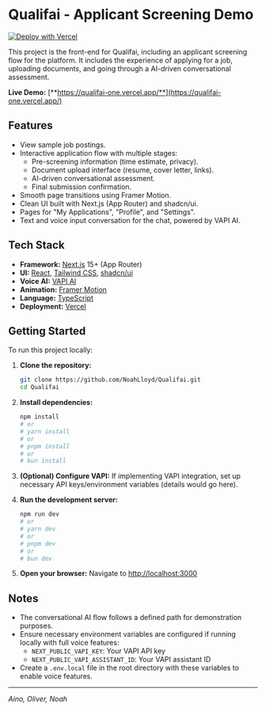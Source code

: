 # Qualifai - Applicant Screening Demo

[![Deploy with Vercel](https://vercel.com/button)](https://qualifai-one.vercel.app/)

This project is the front-end for Qualifai, including an applicant screening flow for the platform. It includes the experience of applying for a job, uploading documents, and going through a AI-driven conversational assessment.

**Live Demo:** [**https://qualifai-one.vercel.app/**](https://qualifai-one.vercel.app/)

## Features

- View sample job postings.
- Interactive application flow with multiple stages:
  - Pre-screening information (time estimate, privacy).
  - Document upload interface (resume, cover letter, links).
  - AI-driven conversational assessment.
  - Final submission confirmation.
- Smooth page transitions using Framer Motion.
- Clean UI built with Next.js (App Router) and shadcn/ui.
- Pages for "My Applications", "Profile", and "Settings".
- Text and voice input conversation for the chat, powered by VAPI AI.

## Tech Stack

- **Framework:** [Next.js](https://nextjs.org/) 15+ (App Router)
- **UI:** [React](https://react.dev/), [Tailwind CSS](https://tailwindcss.com/), [shadcn/ui](https://ui.shadcn.com/)
- **Voice AI:** [VAPI AI](https://vapi.ai/)
- **Animation:** [Framer Motion](https://www.framer.com/motion/)
- **Language:** [TypeScript](https://www.typescriptlang.org/)
- **Deployment:** [Vercel](https://vercel.com/)

## Getting Started

To run this project locally:

1.  **Clone the repository:**

    ```bash
    git clone https://github.com/NoahLloyd/Qualifai.git
    cd Qualifai
    ```

2.  **Install dependencies:**

    ```bash
    npm install
    # or
    # yarn install
    # or
    # pnpm install
    # or
    # bun install
    ```

3.  **(Optional) Configure VAPI:** If implementing VAPI integration, set up necessary API keys/environment variables (details would go here).

4.  **Run the development server:**

    ```bash
    npm run dev
    # or
    # yarn dev
    # or
    # pnpm dev
    # or
    # bun dev
    ```

5.  **Open your browser:**
    Navigate to [http://localhost:3000](http://localhost:3000)

## Notes

- The conversational AI flow follows a defined path for demonstration purposes.
- Ensure necessary environment variables are configured if running locally with full voice features:
  - `NEXT_PUBLIC_VAPI_KEY`: Your VAPI API key
  - `NEXT_PUBLIC_VAPI_ASSISTANT_ID`: Your VAPI assistant ID
- Create a `.env.local` file in the root directory with these variables to enable voice features.

---

_Aino, Oliver, Noah_
